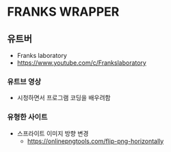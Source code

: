 # FRANKS WRAPPER
## 유트버
- Franks laboratory
- https://www.youtube.com/c/Frankslaboratory

### 유트브 영상 
- 시청하면서 프로그램 코딩을 배우려함

### 유형한 사이트 
- 스프라이트 이미지 방향 변경 
    * https://onlinepngtools.com/flip-png-horizontally